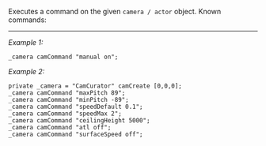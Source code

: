 Executes a command on the given `camera / actor` object. Known commands:


---
*Example 1:*
```sqf
_camera camCommand "manual on";
```

*Example 2:*
```sqf
private _camera = "CamCurator" camCreate [0,0,0];
_camera camCommand "maxPitch 89";
_camera camCommand "minPitch -89";
_camera camCommand "speedDefault 0.1";
_camera camCommand "speedMax 2";
_camera camCommand "ceilingHeight 5000";
_camera camCommand "atl off";
_camera camCommand "surfaceSpeed off";
```